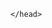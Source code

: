 <html>
	<head>


<script type='text/javascript'>
	function initEmbeddedMessaging() {
		try {
			embeddedservice_bootstrap.settings.language = 'en_US'; // For example, enter 'en' or 'en-US'

			embeddedservice_bootstrap.init(
				'00D1s0000001LUu',
				'BotDeployment_77',
				'https://one-jiobp--pocnonrex.sandbox.my.site.com/ESWBotDeployment771713937734355',
				{
					scrt2URL: 'https://one-jiobp--pocnonrex.sandbox.my.salesforce-scrt.com'
				}
			);
		} catch (err) {
			console.error('Error loading Embedded Messaging: ', err);
		}
	};
</script>
<script type='text/javascript' src='https://one-jiobp--pocnonrex.sandbox.my.site.com/ESWBotDeployment771713937734355/assets/js/bootstrap.min.js' onload='initEmbeddedMessaging()'></script>


<!--
<script type='text/javascript'> 
	function initEmbeddedMessaging() {
		try {
			embeddedservice_bootstrap.settings.language = 'en_US'; // For example, enter 'en' or 'en-US'

			embeddedservice_bootstrap.init(
				'00D1s0000001LUu',
				'MIAW_Deployment_7',
				'https://one-jiobp--pocnonrex.sandbox.my.site.com/ESWMIAWDeployment71713796810012',
				{
					scrt2URL: 'https://one-jiobp--pocnonrex.sandbox.my.salesforce-scrt.com'
				}
			);
		} catch (err) {
			console.error('Error loading Embedded Messaging: ', err);
		}
	};
</script>
<script type='text/javascript' src='https://one-jiobp--pocnonrex.sandbox.my.site.com/ESWMIAWDeployment71713796810012/assets/js/bootstrap.min.js' onload='initEmbeddedMessaging()'></script>

-->




	</head>
  <body>



    
  </body>
</html>
